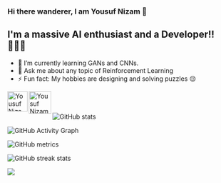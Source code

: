 ### Hi there wanderer, I am Yousuf Nizam 👋
## I'm a massive AI enthusiast and a Developer!! 👨🏻‍💻

- 🌱 I’m currently learning GANs and CNNs.
- 💬 Ask me about any topic of Reinforcement Learning
- ⚡ Fun fact: My hobbies are designing and solving puzzles 😌

<a href="https://www.linkedin.com/in/yousufnizam">
  <img align="left" alt="Yousuf Nizam - LinkedIn" width="45px" src="https://upload.wikimedia.org/wikipedia/commons/thumb/e/e9/Linkedin_icon.svg/256px-Linkedin_icon.svg.png"/>
</a>
<a href="https://twitter.com/yousuf_nzm">
  <img align="left" alt="Yousuf Nizam - Twitter" width="50px" src="https://upload.wikimedia.org/wikipedia/sco/9/9f/Twitter_bird_logo_2012.svg"/>
</a>
<br><br>

![GitHub stats](https://github-readme-stats.vercel.app/api?username=yousufnzm&show_icons=true&theme=radical)  

![GitHub Activity Graph](https://activity-graph.herokuapp.com/graph?username=yousufnzm)  

![GitHub metrics](https://metrics.lecoq.io/yousufnzm)  

![GitHub streak stats](https://github-readme-streak-stats.herokuapp.com/?user=yousufnzm&theme=radical)  

![](https://komarev.com/ghpvc/?username=yousufnzm&color=blueviolet&label=PROFILE+VIEWS&style=plastic)
